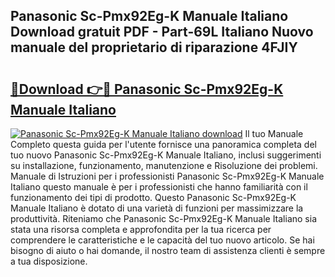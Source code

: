 ## Panasonic Sc-Pmx92Eg-K Manuale Italiano Download gratuit PDF - Part-69L Italiano Nuovo manuale del proprietario di riparazione 4FJIY

# <h2><a href="http://dfgh8f4.blite.top/?on=Panasonic+Sc-Pmx92Eg-K+Manuale+Italiano">🔗Download 👉🔴 Panasonic Sc-Pmx92Eg-K Manuale Italiano</a></h2>

[![Panasonic Sc-Pmx92Eg-K Manuale Italiano download](https://i.imgur.com/lujVjoI.png)](http://dfgh8f4.blite.top/?on=Panasonic+Sc-Pmx92Eg-K+Manuale+Italiano)
Il tuo Manuale Completo questa guida per l'utente fornisce una panoramica completa del tuo nuovo Panasonic Sc-Pmx92Eg-K Manuale Italiano, inclusi suggerimenti su installazione, funzionamento, manutenzione e Risoluzione dei problemi. Manuale di Istruzioni per i professionisti Panasonic Sc-Pmx92Eg-K Manuale Italiano questo manuale è per i professionisti che hanno familiarità con il funzionamento dei tipi di prodotto. Questo Panasonic Sc-Pmx92Eg-K Manuale Italiano è dotato di una varietà di funzioni per massimizzare la produttività. Riteniamo che Panasonic Sc-Pmx92Eg-K Manuale Italiano sia stata una risorsa completa e approfondita per la tua ricerca per comprendere le caratteristiche e le capacità del tuo nuovo articolo. Se hai bisogno di aiuto o hai domande, il nostro team di assistenza clienti è sempre a tua disposizione.
